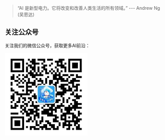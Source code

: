 > “AI 是新型电力。它将改变和改善人类生活的所有领域。” --- Andrew Ng (吴恩达)

## 关注公众号

关注我们的微信公众号，获取更多AI前沿：

![微信公众号](qrcode.jpg)
